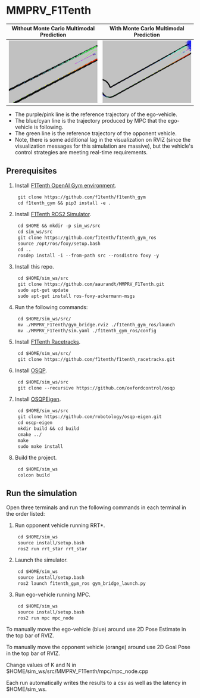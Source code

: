 # MMPRV_F1Tenth

Without Monte Carlo Multimodal Prediction|  With Monte Carlo Multimodal Prediction 
:-------------------------:|:-------------------------:
![](Image1.gif) | ![](Image2.gif)

- The purple/pink line is the reference trajectory of the ego-vehicle.
- The blue/cyan line is the trajectory produced by MPC that the ego-vehicle is following.
- The green line is the reference trajectory of the opponent vehicle.
- Note, there is some additional lag in the visualization on RVIZ (since the visualization messages for this simulation are massive), but the vehicle's control strategies are meeting real-time requirements.

## Prerequisites
1. Install [F1Tenth OpenAI Gym environment](https://github.com/f1tenth/f1tenth_gym).

        git clone https://github.com/f1tenth/f1tenth_gym
        cd f1tenth_gym && pip3 install -e .

2. Install [F1Tenth ROS2 Simulator](https://github.com/f1tenth/f1tenth_gym_ros).

        cd $HOME && mkdir -p sim_ws/src
        cd sim_ws/src
        git clone https://github.com/f1tenth/f1tenth_gym_ros
        source /opt/ros/foxy/setup.bash
        cd ..
        rosdep install -i --from-path src --rosdistro foxy -y

3. Install this repo.

        cd $HOME/sim_ws/src
        git clone https://github.com/aaurandt/MMPRV_F1Tenth.git
        sudo apt-get update
        sudo apt-get install ros-foxy-ackermann-msgs

4. Run the following commands:

        cd $HOME/sim_ws/src/
        mv ./MMPRV_F1Tenth/gym_bridge.rviz ./f1tenth_gym_ros/launch
        mv ./MMPRV_F1Tenth/sim.yaml ./f1tenth_gym_ros/config

5. Install [F1Tenth Racetracks](https://github.com/f1tenth/f1tenth_racetracks.git). 

        cd $HOME/sim_ws/src/
        git clone https://github.com/f1tenth/f1tenth_racetracks.git       

5. Install [OSQP](https://github.com/oxfordcontrol/osqp).

        cd $HOME/sim_ws/src
        git clone --recursive https://github.com/oxfordcontrol/osqp

6. Install [OSQPEigen](https://github.com/robotology/osqp-eigen.git).

        cd $HOME/sim_ws/src
        git clone https://github.com/robotology/osqp-eigen.git
        cd osqp-eigen
        mkdir build && cd build
        cmake ../
        make
        sudo make install

7. Build the project.

        cd $HOME/sim_ws
        colcon build

## Run the simulation
Open three terminals and run the following commands in each terminal in the order listed:
1. Run opponent vehicle running RRT*.

        cd $HOME/sim_ws
        source install/setup.bash
        ros2 run rrt_star rrt_star

2. Launch the simulator.

        cd $HOME/sim_ws
        source install/setup.bash
        ros2 launch f1tenth_gym_ros gym_bridge_launch.py

3. Run ego-vehicle running MPC.

        cd $HOME/sim_ws
        source install/setup.bash
        ros2 run mpc mpc_node

To manually move the ego-vehicle (blue) around use 2D Pose Estimate in the top bar of RVIZ.

To manually move the opponent vehicle (orange) around use 2D Goal Pose in the top bar of RVIZ.

Change values of K and N in $HOME/sim_ws/src/MMPRV_F1Tenth/mpc/mpc_node.cpp

Each run automatically writes the results to a csv as well as the latency in $HOME/sim_ws.